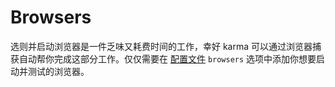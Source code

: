# Browsers

选则并启动浏览器是一件乏味又耗费时间的工作，幸好 karma 可以通过浏览器捕获自动帮你完成这部分工作。仅仅需要在 [配置文件](configuration_options.md) ```browsers```  选项中添加你想要启动并测试的浏览器。